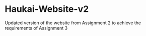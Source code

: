 # Haukai-Website-v2
Updated version of the website from Assignment 2 to achieve the requirements of Assignment 3
